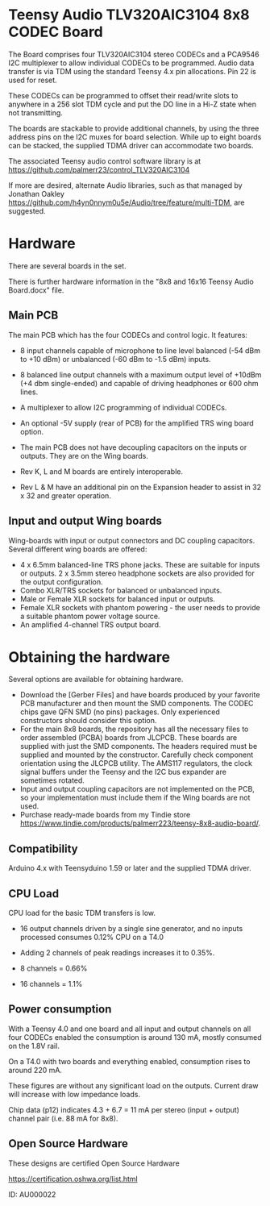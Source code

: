 # Teensy Audio TLV320AIC3104 8x8 CODEC Board 

The Board comprises four TLV320AIC3104 stereo CODECs and a PCA9546 I2C multiplexer to allow individual CODECs to be programmed. Audio data transfer is via TDM using the standard Teensy 4.x pin allocations. Pin 22 is used for reset.

These CODECs can be programmed to offset their read/write slots to anywhere in a 256 slot TDM cycle and put the DO line in a Hi-Z state when not transmitting.

The boards are stackable to provide additional channels, by using the three address pins on the I2C muxes for board selection. While up to eight boards can be stacked, the supplied TDMA driver can accommodate two boards. 

The associated Teensy audio control software library is at https://github.com/palmerr23/control_TLV320AIC3104

If more are desired, alternate Audio libraries, such as that managed by Jonathan Oakley https://github.com/h4yn0nnym0u5e/Audio/tree/feature/multi-TDM, are suggested.


# Hardware

There are several boards in the set. 

There is further hardware information in the "8x8 and 16x16 Teensy Audio Board.docx" file.

## Main PCB

The main PCB which has the four CODECs and control logic. It features:

* 8 input channels capable of microphone  to line level  balanced (-54 dBm to +10 dBm) or unbalanced (-60 dBm to -1.5 dBm) inputs.

* 8 balanced line output channels with a maximum output level of +10dBm (+4 dbm single-ended) and capable of driving headphones or 600 ohm lines.
	
* A multiplexer to allow I2C programming of individual CODECs. 
	
* An optional -5V supply (rear of PCB) for the amplified TRS wing board option.

* The main PCB does not have decoupling capacitors on the inputs or outputs. They are on the Wing boards.

* Rev K, L and M boards are entirely interoperable. 

* Rev L & M have an additional pin on the Expansion header to assist in 32 x 32 and greater operation.

## Input and output Wing boards
Wing-boards with input or output connectors and DC coupling capacitors. Several different wing boards are offered:
* 4 x 6.5mm balanced-line TRS phone jacks. These are suitable for inputs or outputs.  2 x 3.5mm stereo headphone sockets are also provided for the output configuration.
* Combo XLR/TRS sockets for balanced or unbalanced inputs.
* Male or Female XLR sockets for balanced input or outputs.
* Female XLR sockets with phantom powering - the user needs to provide a suitable phantom power voltage source.
* An amplified 4-channel TRS output board.

# Obtaining the hardware
Several options are available for obtaining hardware. 
* Download the [Gerber Files] and have boards produced by your favorite PCB manufacturer and then mount the SMD components. The CODEC chips gave QFN SMD (no pins) packages. Only experienced constructors should consider this option.
* For the main 8x8 boards, the repository has all the necessary files to order assembled (PCBA) boards from JLCPCB. These boards are supplied with just the SMD components. The headers required must be supplied and mounted by the constructor. Carefully check component orientation using the JLCPCB utility. The AMS117 regulators, the clock signal buffers under the Teensy and the I2C bus expander are sometimes rotated.
* Input and output coupling capacitors are not implemented on the PCB, so your implementation must include them if the Wing boards are not used.
* Purchase ready-made boards from my Tindie store https://www.tindie.com/products/palmerr223/teensy-8x8-audio-board/. 

## Compatibility
Arduino 4.x with Teensyduino 1.59 or later and the supplied TDMA driver.

## CPU Load

CPU load for the basic TDM transfers is low. 

* 16 output channels driven by a single sine generator, and no inputs processed consumes 0.12% CPU on a T4.0

* Adding 2 channels of peak readings increases it to 0.35%.

* 8 channels = 0.66%

* 16 channels = 1.1%

## Power consumption
With a Teensy 4.0 and one board and all input and output channels on all four CODECs enabled the consumption is around 130 mA, mostly consumed on the 1.8V rail.

On a T4.0 with two boards and everything enabled, consumption rises to around 220 mA.

These figures are without any significant load on the outputs. Current draw will increase with low impedance loads.

Chip data (p12) indicates 4.3 + 6.7 = 11 mA per stereo (input + output) channel pair (i.e. 88 mA for 8x8).

## Open Source Hardware
These designs are  certified Open Source Hardware

https://certification.oshwa.org/list.html

ID: AU000022

